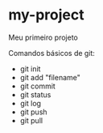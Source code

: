 # my-project

Meu primeiro projeto

Comandos básicos de git:

- git init
- git add "filename"
- git commit
- git status
- git log
- git push
- git pull
